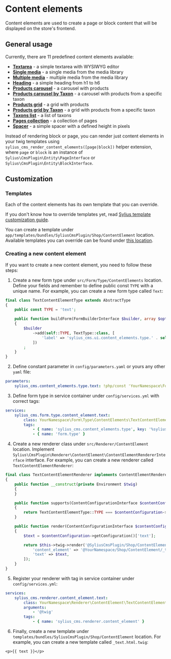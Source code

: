 # Content elements

Content elements are used to create a page or block content that will be displayed on the store's frontend.

## General usage

Currently, there are 11 predefined content elements available:
- **[Textarea](content_elements/textarea.md)** - a simple textarea with WYSIWYG editor
- **[Single media](content_elements/single_media.md)** - a single media from the media library
- **[Multiple media](content_elements/multiple_media.md)** - multiple media from the media library
- **[Heading](content_elements/heading.md)** - a simple heading from h1 to h6
- **[Products carousel](content_elements/products_carousel.md)** - a carousel with products
- **[Products carousel by Taxon](content_elements/products_carousel_by_taxon.md)** - a carousel with products from a specific taxon
- **[Products grid](content_elements/products_grid.md)** - a grid with products
- **[Products grid by Taxon](content_elements/products_grid_by_taxon.md)** - a grid with products from a specific taxon
- **[Taxons list](content_elements/taxons_list.md)** - a list of taxons
- **[Pages collection](content_elements/pages_collection.md)** - a collection of pages
- **[Spacer](content_elements/spacer.md)** - a simple spacer with a defined height in pixels

Instead of rendering block or page, you can render just content elements in your twig templates using `sylius_cms_render_content_elements([page|block])` helper extension,
where `page` or `block` is an instance of `Sylius\CmsPlugin\Entity\PageInterface` or `Sylius\CmsPlugin\Entity\BlockInterface`.

## Customization

### Templates

Each of the content elements has its own template that you can override.

If you don't know how to override templates yet,
read [Sylius template customization guide](http://docs.sylius.org/en/latest/customization/template.html).

You can create a template under `app/templates/bundles/SyliusCmsPlugin/Shop/ContentElement` location.
Available templates you can override can be found under [this location](../src/Resources/views/Shop/ContentElement).

### Creating a new content element

If you want to create a new content element, you need to follow these steps:

1. Create a new form type under `src/Form/Type/ContentElements` location. Define your fields and remember to define public const `TYPE` with a unique name.
For example, you can create a new form type called `Text`:

```php
final class TextContentElementType extends AbstractType
{
    public const TYPE = 'text';

    public function buildForm(FormBuilderInterface $builder, array $options): void
    {
        $builder
            ->add(self::TYPE, TextType::class, [
                'label' => 'sylius_cms.ui.content_elements.type.' . self::TYPE,
            ])
        ;
    }
}
```

2. Define constant parameter in `config/parameters.yaml` or yours any other `yaml` file:

```yaml
parameters:
    sylius_cms.content_elements.type.text: !php/const 'YourNamespace\Form\Type\ContentElements\TextContentElementType::TYPE'
```

3. Define form type in service container under `config/services.yml` with correct tags:

```yaml
services:
    sylius_cms.form.type.content_element.text:
        class: YourNamespace\Form\Type\ContentElements\TextContentElementType
        tags:
            - { name: 'sylius_cms.content_elements.type', key: '%sylius_cms.content_elements.type.text%' }
            - { name: 'form.type' }
```

4. Create a new renderer class under `src/Renderer/ContentElement` location. Implement `Sylius\CmsPlugin\Renderer\ContentElement\ContentElementRendererInterface` interface.
For example, you can create a new renderer called `TextContentElementRenderer`:

```php
final class TextContentElementRenderer implements ContentElementRendererInterface
{
    public function __construct(private Environment $twig)
    {
    }

    public function supports(ContentConfigurationInterface $contentConfiguration): bool
    {
        return TextContentElementType::TYPE === $contentConfiguration->getType();
    }

    public function render(ContentConfigurationInterface $contentConfiguration): string
    {
        $text = $contentConfiguration->getConfiguration()['text'];

        return $this->twig->render('@SyliusCmsPlugin/Shop/ContentElement/index.html.twig', [
            'content_element' => '@YourNamespace/Shop/ContentElement/_text.html.twig',
            'text' => $text,
        ]);
    }
}
```

5. Register your renderer with tag in service container under `config/services.yml`:

```yaml
services:
    sylius_cms.renderer.content_element.text:
        class: YourNamespace\Renderer\ContentElement\TextContentElementRenderer
        arguments:
            - '@twig'
        tags:
            - { name: 'sylius_cms.renderer.content_element' }
```

6. Finally, create a new template under `templates/bundles/SyliusCmsPlugin/Shop/ContentElement` location.
For example, you can create a new template called `_text.html.twig`:

```twig
<p>{{ text }}</p>
```
